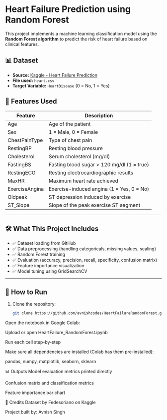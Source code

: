 
# Heart Failure Prediction using Random Forest

This project implements a machine learning classification model using the **Random Forest algorithm** to predict the risk of heart failure based on clinical features.

## 📊 Dataset

- **Source:** [Kaggle - Heart Failure Prediction](https://www.kaggle.com/datasets/fedesoriano/heart-failure-prediction)
- **File used:** `heart.csv`
- **Target Variable:** `HeartDisease` (0 = No, 1 = Yes)

## 🧠 Features Used

| Feature          | Description                                |
|------------------|--------------------------------------------|
| Age              | Age of the patient                         |
| Sex              | 1 = Male, 0 = Female                       |
| ChestPainType    | Type of chest pain                         |
| RestingBP        | Resting blood pressure                     |
| Cholesterol      | Serum cholesterol (mg/dl)                  |
| FastingBS        | Fasting blood sugar > 120 mg/dl (1 = true) |
| RestingECG       | Resting electrocardiographic results       |
| MaxHR            | Maximum heart rate achieved                |
| ExerciseAngina   | Exercise-induced angina (1 = Yes, 0 = No)  |
| Oldpeak          | ST depression induced by exercise          |
| ST_Slope         | Slope of the peak exercise ST segment      |

---

## 🛠️ What This Project Includes

- ✅ Dataset loading from GitHub  
- ✅ Data preprocessing (handling categoricals, missing values, scaling)  
- ✅ Random Forest training  
- ✅ Evaluation (accuracy, precision, recall, specificity, confusion matrix)  
- ✅ Feature importance visualization  
- ✅ Model tuning using GridSearchCV

---

## 🚀 How to Run

1. Clone the repository:
   ```bash
   git clone https://github.com/avnishcodes/HeartFailureRandomForest.git
Open the notebook in Google Colab:

Upload or open HeartFailure_RandomForest.ipynb

Run each cell step-by-step

Make sure all dependencies are installed (Colab has them pre-installed):

pandas, numpy, matplotlib, seaborn, sklearn

📊 Outputs
Model evaluation metrics printed directly

Confusion matrix and classification metrics

Feature importance bar chart

🙌 Credits
Dataset by Fedesoriano on Kaggle

Project built by: Avnish Singh
